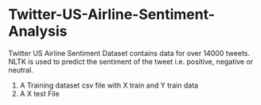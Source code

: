 # Twitter-US-Airline-Sentiment-Analysis
Twitter US Airline Sentiment Dataset contains data for over 14000 tweets. NLTK is used to predict the sentiment of the tweet i.e. positive, negative or neutral.
1. A Training dataset csv file with X train and Y train data
2. A X test File 

